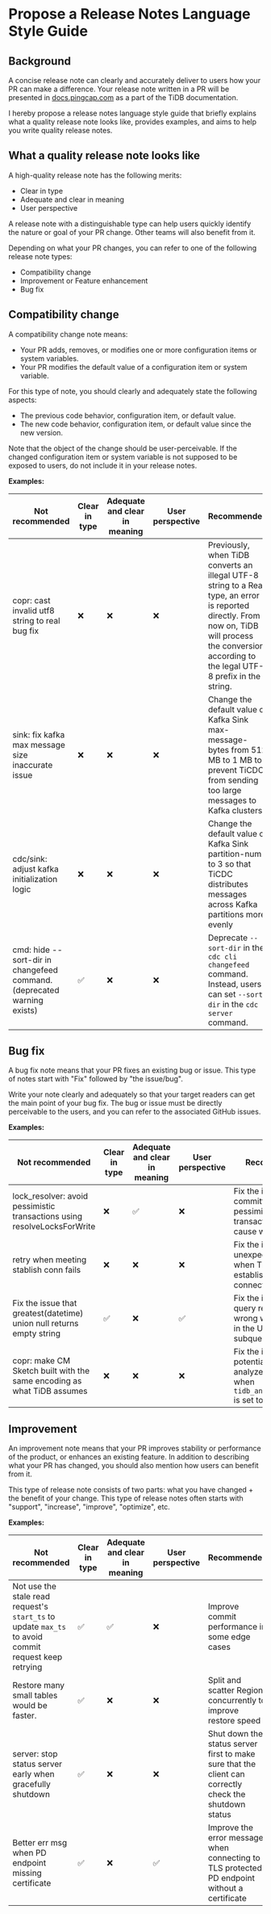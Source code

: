 # Propose a Release Notes Language Style Guide

## Background

A concise release note can clearly and accurately deliver to users how your PR can make a difference. Your release note written in a PR will be presented in [docs.pingcap.com](https://docs.pingcap.com/tidb/stable/release-notes) as a part of the TiDB documentation.

I hereby propose a release notes language style guide that briefly explains what a quality release note looks like, provides examples, and aims to help you write quality release notes.

## What a quality release note looks like

A high-quality release note has the following merits:

- Clear in type
- Adequate and clear in meaning
- User perspective

A release note with a distinguishable type can help users quickly identify the nature or goal of your PR change. Other teams will also benefit from it.

Depending on what your PR changes, you can refer to one of the following release note types:

- Compatibility change
- Improvement or Feature enhancement
- Bug fix

## Compatibility change

A compatibility change note means:

- Your PR adds, removes, or modifies one or more configuration items or system variables.
- Your PR modifies the default value of a configuration item or system variable.

For this type of note, you should clearly and adequately state the following aspects:

- The previous code behavior, configuration item, or default value.
- The new code behavior, configuration item, or default value since the new version.

Note that the object of the change should be user-perceivable. If the changed configuration item or system variable is not supposed to be exposed to users, do not include it in your release notes.

**Examples:**

| **Not recommended**                                          | **Clear in type** | **Adequate and clear in meaning** | **User perspective** | Recommended                                                  |
| ------------------------------------------------------------ | ----------------- | --------------------------------- | -------------------- | ------------------------------------------------------------ |
| copr: cast invalid utf8 string to real bug fix               | ❌                 | ❌                                 | ❌                    | Previously, when TiDB converts an illegal UTF-8 string to a Real type, an error is reported directly. From now on, TiDB will process the conversion according to the legal UTF-8 prefix in the string. |
| sink: fix kafka max message size inaccurate issue            | ❌                 | ❌                                 | ❌                    | Change the default value of Kafka Sink max-message-bytes from 512 MB to 1 MB to prevent TiCDC from sending too large messages to Kafka clusters |
| cdc/sink: adjust kafka initialization logic                  | ❌                 | ❌                                 | ❌                    | Change the default value of Kafka Sink partition-num to 3 so that TiCDC distributes messages across Kafka partitions more evenly |
| cmd: hide --sort-dir in changefeed command. (deprecated warning exists) | ✅                 | ❌                                 | ❌                    | Deprecate `--sort-dir` in the `cdc cli changefeed` command. Instead, users can set `--sort-dir` in the `cdc server` command. |

## Bug fix

A bug fix note means that your PR fixes an existing bug or issue. This type of notes start with "Fix" followed by "the issue/bug".

Write your note clearly and adequately so that your target readers can get the main point of your bug fix. The bug or issue must be directly perceivable to the users, and you can refer to the associated GitHub issues.

**Examples:**

| **Not recommended**                                          | **Clear in type** | **Adequate and clear in meaning** | **User perspective** | Recommended                                                  |
| ------------------------------------------------------------ | ----------------- | --------------------------------- | -------------------- | ------------------------------------------------------------ |
| lock_resolver: avoid pessimistic transactions using resolveLocksForWrite | ❌                 | ✅                                 | ❌                    | Fix the issue that committing pessimistic transactions might cause write conflict |
| retry when meeting stablish conn fails                       | ❌                 | ❌                                 | ❌                    | Fix the issue of unexpected results when TiFlash fails to establish MPP connections |
| Fix the issue that greatest(datetime) union null returns empty string | ✅                 | ❌                                 | ✅                    | Fix the issue that the query result might be wrong when NULL is in the UNION subquery |
| copr: make CM Sketch built with the same encoding as what TiDB assumes | ❌                 | ❌                                 | ❌                    | Fix the issue of potential wrong analyzed statistics when `tidb_analyze_version` is set to `1` |

## Improvement

An improvement note means that your PR improves stability or performance of the product, or enhances an existing feature. In addition to describing what your PR has changed, you should also mention how users can benefit from it.

This type of release note consists of two parts: what you have changed + the benefit of your change. This type of release notes often starts with "support", "increase", "improve", "optimize", etc.

**Examples:**

| **Not recommended**                                          | **Clear in type** | **Adequate and clear in meaning** | **User perspective** | Recommended                                                  |
| ------------------------------------------------------------ | ----------------- | --------------------------------- | -------------------- | ------------------------------------------------------------ |
| Not use the stale read request's `start_ts` to update `max_ts` to avoid commit request keep retrying | ✅                 | ✅                                 | ❌                    | Improve commit performance in some edge cases |
| Restore many small tables would be faster.                   | ✅                 | ❌                                 | ❌                    | Split and scatter Regions concurrently to improve restore speed |
| server: stop status server early when gracefully shutdown    | ✅                 | ❌                                 | ❌                    | Shut down the status server first to make sure that the client can correctly check the shutdown status |
| Better err msg when PD endpoint missing certificate          | ✅                 | ❌                                 | ✅                    | Improve the error message when connecting to a TLS protected PD endpoint without a certificate |
